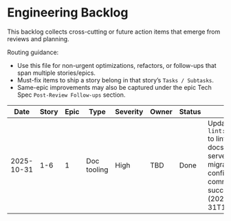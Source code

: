 # Engineering Backlog

This backlog collects cross-cutting or future action items that emerge from reviews and planning.

Routing guidance:

- Use this file for non-urgent optimizations, refactors, or follow-ups that span multiple stories/epics.
- Must-fix items to ship a story belong in that story’s `Tasks / Subtasks`.
- Same-epic improvements may also be captured under the epic Tech Spec `Post-Review Follow-ups` section.

| Date       | Story | Epic | Type        | Severity | Owner | Status | Notes                                                                                                           |
| ---------- | ----- | ---- | ----------- | -------- | ----- | ------ | --------------------------------------------------------------------------------------------------------------- |
| 2025-10-31 | 1-6   | 1    | Doc tooling | High     | TBD   | Done   | Updated `lint:runbooks` to lint docs/app-server-migration and confirmed command success (2025-10-31T19:21:35Z). |
